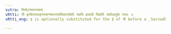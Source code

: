 ```yaml
---
sutra: भियोऽन्यतरस्याम्
vRtti: भी इत्येतस्याङ्गस्यान्यतरस्यामिकारादेशो भवति हलादौ क्ङिति सार्वधातुके परतः ॥
vRtti_eng: इ is optionally substituted for the ई of भी before a _Sarvadhatuka_ affix beginning with a consonant and having an indicatory क् or ङ् ॥

---
```

